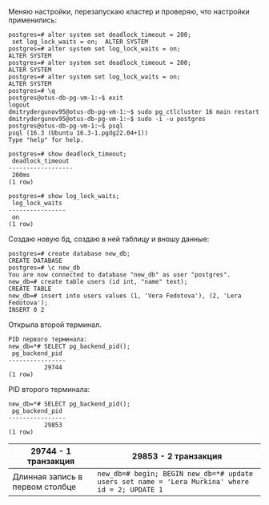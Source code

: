 Меняю настройки, перезапускаю кластер и проверяю, что настройки применились:
```
postgres=# alter system set deadlock_timeout = 200;
 set log_lock_waits = on;  ALTER SYSTEM
postgres=# alter system set log_lock_waits = on;
ALTER SYSTEM
postgres=# alter system set deadlock_timeout = 200;
ALTER SYSTEM
postgres=# alter system set log_lock_waits = on;
ALTER SYSTEM
postgres=# \q
postgres@otus-db-pg-vm-1:~$ exit
logout
dmitrydergunov95@otus-db-pg-vm-1:~$ sudo pg_ctlcluster 16 main restart
dmitrydergunov95@otus-db-pg-vm-1:~$ sudo -i -u postgres
postgres@otus-db-pg-vm-1:~$ psql
psql (16.3 (Ubuntu 16.3-1.pgdg22.04+1))
Type "help" for help.

postgres=# show deadlock_timeout;
 deadlock_timeout
------------------
 200ms
(1 row)

postgres=# show log_lock_waits;
 log_lock_waits
----------------
 on
(1 row)
```
Создаю новую бд, создаю в ней таблицу и вношу данные:
```
postgres=# create database new_db;
CREATE DATABASE
postgres=# \c new_db
You are now connected to database "new_db" as user "postgres".
new_db=# create table users (id int, "name" text);
CREATE TABLE
new_db=# insert into users values (1, 'Vera Fedotova'), (2, 'Lera Fedotova');
INSERT 0 2
```
Открыла второй терминал.
```
PID первого терминала:
new_db=*# SELECT pg_backend_pid();
 pg_backend_pid
----------------
          29744
(1 row)
```
PID второго терминала:
```
new_db=*# SELECT pg_backend_pid();
 pg_backend_pid
----------------
          29853
(1 row)
```
|29744 - 1 транзакция|29853 - 2 транзакция|
|-|--------|
|Длинная запись в первом столбце|```new_db=# begin; BEGIN new_db=*# update users set name = 'Lera Murkina' where id = 2; UPDATE 1```|
